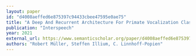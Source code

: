 ```yaml
---
layout: paper
id: "d4008aeffed6e875397c94433cbee47595e0ae75"
title: "A Deep And Recurrent Architecture For Primate Vocalization Classification"
publication: "Interspeech"
year: 2021
external_url: https://www.semanticscholar.org/paper/d4008aeffed6e875397c94433cbee47595e0ae75
authors: "Robert Müller, Steffen Illium, C. Linnhoff-Popien"
---
```

